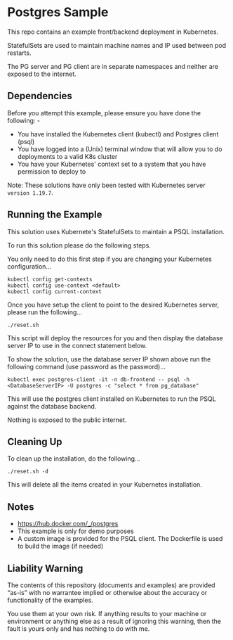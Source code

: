 Postgres Sample
===============

This repo contains an example front/backend deployment in Kubernetes.

StatefulSets are used to maintain machine names and IP used between pod restarts.

The PG server and PG client are in separate namespaces and neither are exposed to the internet.

Dependencies
------------
Before you attempt this example, please ensure you have done the following: -
- You have installed the Kubernetes client (kubectl) and Postgres client (psql)
- You have logged into a (Unix) terminal window that will allow you to do deployments to a valid K8s cluster
- You have your Kubernetes' context set to a system that you have permission to deploy to

Note: These solutions have only been tested with Kubernetes server `version 1.19.7`.

Running the Example
-------------------
This solution uses Kubernete's StatefulSets to maintain a PSQL installation.

To run this solution please do the following steps.

You only need to do this first step if you are changing your Kubernetes configuration...

    kubectl config get-contexts
    kubectl config use-context <default>
    kubectl config current-context

Once you have setup the client to point to the desired Kubernetes server, please run the following...

    ./reset.sh

This script will deploy the resources for you and then display the database server IP to use in the connect statement below.

To show the solution, use the database server IP shown above run the following command (use password as the password)...

    kubectl exec postgres-client -it -n db-frontend -- psql -h <DatabaseServerIP> -U postgres -c "select * from pg_database"

This will use the postgres client installed on Kubernetes to run the PSQL against the database backend. 

Nothing is exposed to the public internet.

Cleaning Up
-----------
To clean up the installation, do the following...

    ./reset.sh -d

This will delete all the items created in your Kubernetes installation.

Notes
-----
- https://hub.docker.com/_/postgres
- This example is only for demo purposes
- A custom image is provided for the PSQL client. The Dockerfile is used to build the image (if needed)

Liability Warning
-----------------
The contents of this repository (documents and examples) are provided “as-is” with no warrantee implied 
or otherwise about the accuracy or functionality of the examples.

You use them at your own risk. If anything results to your machine or environment or anything else as a 
result of ignoring this warning, then the fault is yours only and has nothing to do with me.
